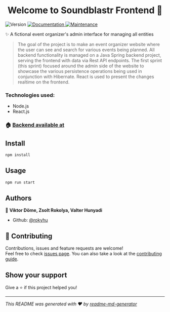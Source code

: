 <h1 align="center">Welcome to Soundblastr Frontend 👋</h1>
<p>
  <img alt="Version" src="https://img.shields.io/badge/version-1.0.0-blue.svg?cacheSeconds=2592000" />
  <a href="https://github.com/rokyhu/soundblastr-frontend/#readme" target="_blank">
    <img alt="Documentation" src="https://img.shields.io/badge/documentation-yes-brightgreen.svg" />
  </a>
  <a href="https://github.com/rokyhu/soundblastr-frontend/graphs/commit-activity" target="_blank">
    <img alt="Maintenance" src="https://img.shields.io/badge/Maintained%3F-yes-green.svg" />
  </a>
</p>

✨ A fictional event organizer's admin interface for managing all entities

> The goal of the project is to make an event organizer website where the user can see and search for various events being planned. All backend functionality is managed on a Java Spring backend project, serving the frontend with data via Rest API endpoints.
> The first sprint (this sprint) focused around the admin side of the website to showcase the various persistence operations being used in conjunction with Hibernate. React is used to present the changes realtime on the frontend.

### Technologies used:

- Node.js
- React.js

### 🏠 [Backend available at](https://github.com/dmvktr/soundblastr-backend)

## Install

```sh
npm install
```

## Usage

```sh
npm run start
```

## Authors

👤 **Viktor Döme, Zsolt Rokolya, Valter Hunyadi**

- Github: [@rokyhu](https://github.com/rokyhu)

## 🤝 Contributing

Contributions, issues and feature requests are welcome!<br />Feel free to check [issues page](https://github.com/rokyhu/soundblastr-frontend/issues). You can also take a look at the [contributing guide](https://github.com/rokyhu/soundblastr-frontend/blob/master/CONTRIBUTING.md).

## Show your support

Give a ⭐️ if this project helped you!

---

_This README was generated with ❤️ by [readme-md-generator](https://github.com/kefranabg/readme-md-generator)_
